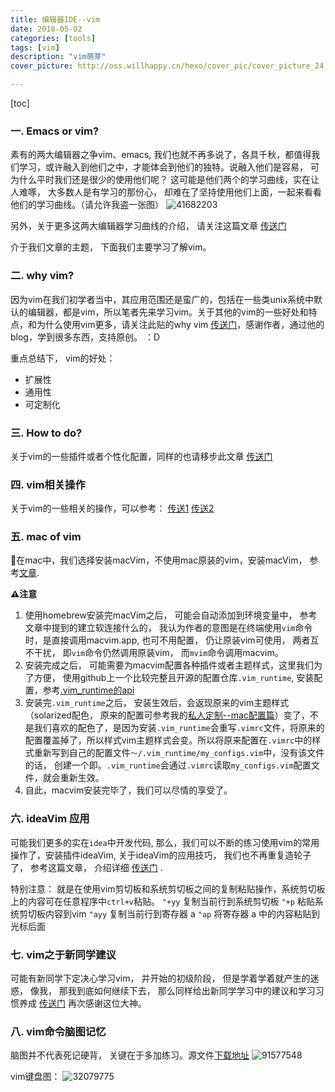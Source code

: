 ```yaml
---
title: 编辑器IDE--vim
date: 2018-05-02
categories: [tools]
tags: [vim]
description: "vim萌芽"
cover_picture: http://oss.willhappy.cn/hexo/cover_pic/cover_picture_24.jpg

---
```


<!--more-->

[toc]

### 一. Emacs or vim?

素有的两大编辑器之争vim、emacs, 我们也就不再多说了，各具千秋，都值得我们学习，或许融入到他们之中，才能体会到他们的独特。说融入他们是容易， 可为什么平时我们还是很少的使用他们呢？ 这可能是他们两个的学习曲线，实在让人难啄， 大多数人是有学习的那份心， 却难在了坚持使用他们上面，一起来看看他们的学习曲线。（请允许我盗一张图）
![41682203][1]

另外，关于更多这两大编辑器学习曲线的介绍， 请关注这篇文章 [传送门][2]

介于我们文章的主题， 下面我们主要学习了解vim。

### 二. why vim?

因为vim在我们初学者当中，其应用范围还是蛮广的，包括在一些类unix系统中默认的编辑器，都是vim，所以笔者先来学习vim。关于其他的vim的一些好处和特点，和为什么使用vim更多，请关注此贴的why vim [传送门][3]，感谢作者，通过他的blog，学到很多东西，支持原创。 ：D

重点总结下， vim的好处：

- 扩展性
- 通用性
- 可定制化

### 三. How to do?

关于vim的一些插件或者个性化配置，同样的也请移步此文章 [传送门][3]

### 四. vim相关操作

关于vim的一些相关的操作，可以参考：
[传送1][8]
[传送2][9]

### 五. mac of vim

在mac中，我们选择安装macVim，不使用mac原装的vim，安装macVim， 参考[文章][11].

**⚠️注意**

1. 使用homebrew安装完macVim之后， 可能会自动添加到环境变量中， 参考文章中提到的建立软连接什么的， 我认为作者的意图是在终端使用`vim`命令时，是直接调用macvim.app, 也可不用配置， 仍让原装vim可使用， 两者互不干扰， 即`vim`命令仍然调用原装vim， 而`mvim`命令调用macvim。
2. 安装完成之后， 可能需要为macvim配置各种插件或者主题样式，这里我们为了方便， 使用github上一个比较完整且开源的配置仓库`.vim_runtime`, 安装配置，参考[.vim_runtime的api][12]
3. 安装完`.vim_runtime`之后， 安装生效后，会返现原来的vim主题样式（solarized配色， 原来的配置可参考我的[私人定制--mac配置篇][13]）变了，不是我们喜欢的配色了，是因为安装`.vim_runtime`会重写`.vimrc`文件，将原来的配置覆盖掉了，所以样式vim主题样式会变。所以将原来配置在`.vimrc`中的样式重新写到自己的配置文件`～/.vim_runtime/my_configs.vim`中，没有该文件的话， 创建一个即。`.vim_runtime`会通过`.vimrc`读取`my_configs.vim`配置文件，就会重新生效。
4. 自此，macvim安装完毕了，我们可以尽情的享受了。

### 六. ideaVim 应用

可能我们更多的实在`idea`中开发代码, 那么，我们可以不断的练习使用vim的常用操作了，安装插件ideaVim, 关于ideaVim的应用技巧， 我们也不再重复造轮子了， 参考这篇文章， 介绍详细 [传送门][7] .

特别注意： 就是在使用vim剪切板和系统剪切板之间的复制粘贴操作，系统剪切板上的内容可在任意程序中`ctrl+v`粘贴。
`"+yy`  复制当前行到系统剪切板
`"+p`   粘贴系统剪切板内容到vim
`"ayy`  复制当前行到寄存器 a
`"ap`   将寄存器 a 中的内容粘贴到光标后面

### 七. vim之于新同学建议

可能有新同学下定决心学习vim， 并开始的初级阶段， 但是学着学着就产生的迷惑， 像我， 那我到底如何继续下去， 那么同样给出新同学学习中的建议和学习习惯养成  [传送门][4] 再次感谢这位大神。

### 八. vim命令脑图记忆

脑图并不代表死记硬背， 关键在于多加练习。源文件[下载地址][6]
![91577548][5]

vim键盘图：
![32079775][10]

  [1]: http://oss.willhappy.cn/18-5-2/41682203.jpg
  [2]: http://blog.jobbole.com/87872/
  [3]: https://zilongshanren.com/blog/2014-06-19-make-your-vim-weapon.html
  [4]: https://zilongshanren.com/blog/2014-06-07-make-your-own-vim-supert-weapon.html
  [5]: http://oss.willhappy.cn/18-5-2/91577548.jpg
  [6]: http://oss.willhappy.cn/xmind/18-5-2/VIM-Key.xmind
  [7]: http://kidneyball.iteye.com/blog/1828427
  [8]: https://github.com/ruanyf/articles/blob/master/dev/vim/operation.md
  [9]: https://blog.csdn.net/flexman09/article/details/51802005
  [10]: http://oss.willhappy.cn/hexo/img/18-5-2/32079775.jpg
  [11]: https://blog.csdn.net/weixin_40539892/article/details/79252927
  [12]: https://github.com/amix/vimrc
  [13]: https://blog.willhappy.cn/2018/05/04/26-2018-05-04-si-ren-ding-zhi-mac-pei-zhi-pian/
